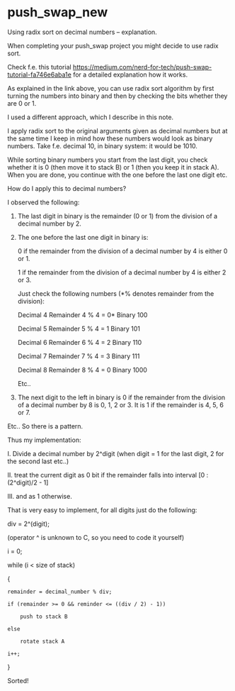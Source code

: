 # push_swap_new
Using radix sort on decimal numbers – explanation.

When completing your push_swap project you might decide to use radix sort. 

Check f.e. this tutorial <https://medium.com/nerd-for-tech/push-swap-tutorial-fa746e6aba1e> for a detailed explanation how it works. 

As explained in the link above, you can use radix sort algorithm by first turning the numbers into binary and then by checking the bits whether they are 0 or 1.

I used a different approach, which I describe in this note.

I apply radix sort to the original arguments given as decimal numbers but at the same time I keep in mind how these numbers would look as binary numbers. Take f.e. decimal 10, in binary system: it would be 1010.

While sorting binary numbers you start from the last digit, you check whether it is 0 (then move it to stack B) or 1 (then you keep it in stack A). When you are done, you continue with the one before the last one digit etc.

How do I apply this to decimal numbers?

I observed the following:

1. The last digit in binary is the remainder (0 or 1) from the division of a decimal number by 2.
2. The one before the last one digit in binary is:
   
   0 if the remainder from the division of a decimal number by 4 is either 0 or 1.
   
   1 if the remainder from the division of a decimal number by 4 is either 2 or 3. 

	Just check the following numbers (*% denotes remainder from the division): 

	Decimal 4   Remainder 4 % 4 = 0*   	Binary 100  

	Decimal 5   Remainder 5 % 4 = 1 	  Binary 101  

	Decimal 6   Remainder 6 % 4 = 2 	  Binary 110  

	Decimal 7   Remainder 7 % 4 = 3 	  Binary 111  

	Decimal 8   Remainder 8 % 4 = 0 	  Binary 1000
	
	Etc..

3. The next digit to the left in binary is 0 if the remainder from the division of a decimal number by 8 is 0, 1, 2 or 3. It is 1 if the remainder is 4, 5,  6 or 7.

Etc.. So there is a pattern. 

Thus my implementation: 

I. Divide a decimal number by 2^digit (when digit = 1 for the last digit, 2 for the second last etc..) 

II. treat the current digit as 0 bit if the remainder falls into interval [0 : (2^digit)/2 - 1] 

III. and as 1 otherwise.

That is very easy to implement, for all digits just do the following:

div = 2^(digit);

(operator ^ is unknown to C, so you need to code it yourself) 

i = 0; 

while (i < size of stack)

{

	remainder = decimal_number % div;

	if (remainder >= 0 && reminder <= ((div / 2) - 1))

		push to stack B

	else

		rotate stack A

	i++;

}

Sorted!

